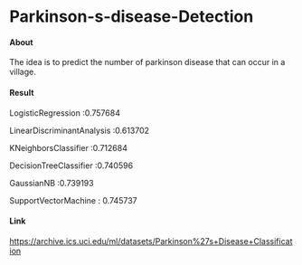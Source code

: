 # Parkinson-s-disease-Detection
#### About
The idea is to predict the number of parkinson disease that can occur in a village. 


#### Result

LogisticRegression :0.757684

LinearDiscriminantAnalysis :0.613702

KNeighborsClassifier :0.712684

DecisionTreeClassifier :0.740596

GaussianNB :0.739193

SupportVectorMachine : 0.745737

#### Link
https://archive.ics.uci.edu/ml/datasets/Parkinson%27s+Disease+Classification
